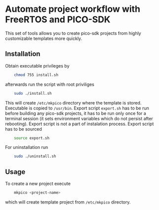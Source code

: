 # Automate project workflow with FreeRTOS and PICO-SDK
This set of tools allows you to create pico-sdk projects from highly customizable templates more quickly.

## Installation
Obtain executable privileges by 
```sh
    chmod 755 install.sh
```

afterwards run the script with root priviliges
```sh
    sudo ./install.sh
```

This will create `/etc/mkpico` directory where the template is stored. Executable is copied to `/usr/bin`. Export script `export.sh` has to be run before building any pico-sdk projects, it has to be run only once for a terminal session (it sets environment variables which do not persist after rebooting). Export script is not a part of instalation process. Export script has to be sourced
```sh
    source export.sh
```

For uninstallation run 
```sh
    sudo ./uninstall.sh
```

## Usage
To create a new project execute
```sh
    mkpico <project-name>
```

which will create template project from `/etc/mkpico` directory.
